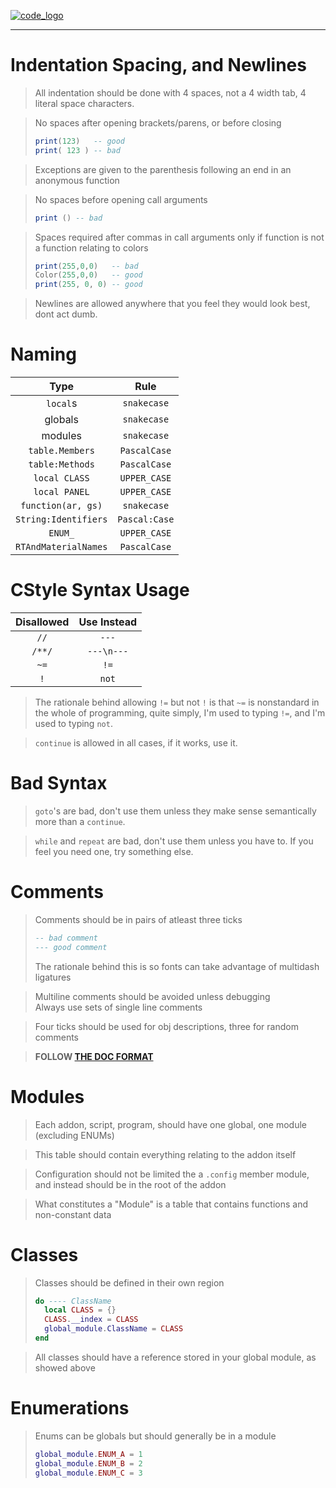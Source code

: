 [![code_logo](https://i.imgur.com/Ap07IFZ.png)](/CODE.md)

---
# Indentation Spacing, and Newlines
> All indentation should be done with 4 spaces, not a 4 width tab, 4 literal space characters.  

> No spaces after opening brackets/parens, or before closing
> ```lua
> print(123)   -- good
> print( 123 ) -- bad
> ```

> Exceptions are given to the parenthesis following an end in an anonymous function

> No spaces before opening call arguments  
> ```lua
> print () -- bad
> ```

> Spaces required after commas in call arguments only if function is not a function relating to colors
> ```lua
> print(255,0,0)   -- bad
> Color(255,0,0)   -- good
> print(255, 0, 0) -- good
> ```

> Newlines are allowed anywhere that you feel they would look best, dont act dumb.

# Naming
| Type | Rule |
| :--: | :--: |
| `local`s | `snakecase` |
| globals | `snakecase` |
| modules | `snakecase` |
| `table.Members` | `PascalCase` |
| `table:Methods` | `PascalCase` |
| `local CLASS`   | `UPPER_CASE` |
| `local PANEL`   | `UPPER_CASE` |
| `function(ar, gs)`  | `snakecase` |
| `String:Identifiers` | `Pascal:Case`|
| `ENUM_` | `UPPER_CASE` |
| `RTAndMaterialNames` | `PascalCase` |

# CStyle Syntax Usage
| Disallowed | Use Instead |
|:---:|:---:|
| `//` | `---` |
| `/**/` | `---\n---` | 
| `~=` | `!=` |
| `!` | `not` |

> The rationale behind allowing `!=` but not `!` is that `~=` is nonstandard in the whole of programming, quite simply, I'm used to typing `!=`, and I'm used to typing `not`.

> `continue` is allowed in all cases, if it works, use it.

# Bad Syntax
> `goto`'s are bad, don't use them unless they make sense semantically more than a `continue`.  

> `while` and `repeat` are bad, don't use them unless you have to. If you feel you need one, try something else.  

# Comments
> Comments should be in pairs of atleast three ticks
> ```lua
> -- bad comment
> --- good comment
> ```
> The rationale behind this is so fonts can take advantage of multidash ligatures

> Multiline comments should be avoided unless debugging  
> Always use sets of single line comments

> Four ticks should be used for obj descriptions, three for random comments

> **FOLLOW [THE DOC FORMAT](/DOCS.md)**

# Modules
> Each addon, script, program, should have one global, one module (excluding ENUMs)  

> This table should contain everything relating to the addon itself

> Configuration should not be limited the a `.config` member module, and instead should be in the root of the addon

> What constitutes a "Module" is a table that contains functions and non-constant data  

# Classes
> Classes should be defined in their own region
> ```lua
> do ---- ClassName
>   local CLASS = {}
>   CLASS.__index = CLASS
>   global_module.ClassName = CLASS
> end
> ```

> All classes should have a reference stored in your global module, as showed above

# Enumerations
> Enums can be globals but should generally be in a module
>```lua
> global_module.ENUM_A = 1
> global_module.ENUM_B = 2
> global_module.ENUM_C = 3
>
>```